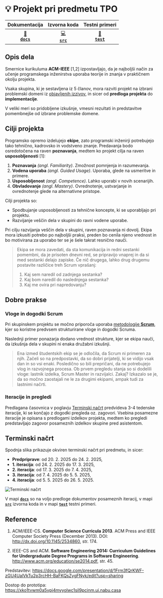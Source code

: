 # :bulb: Projekt pri predmetu TPO

|             Dokumentacija              |          Izvorna koda          |           Testni primeri           |
| :------------------------------------: | :----------------------------: | :--------------------------------: |
| [:page_with_curl:<br>**`docs`**](docs) | [:computer:<br>**`src`**](src) | [:microscope:<br>**`test`**](test) |

## Opis dela

Smernice kurikuluma **ACM-IEEE** [1,2] izpostavljajo, da je najboljši način za učenje programskega inženirstva uporaba teorije in znanja v praktičnem okolju projekta.

Vsaka skupina, ki je sestavljena iz 5 članov, mora razviti projekt na izbrani problemski domeni iz [objavljenih izzivov](https://github.com/TPO-2024-2025/Izzivi), in sicer od **predloga projekta** do **implementacije**.

V veliki meri so pridobljene izkušnje, vmesni rezultati in predstavitve pomembnejše od izbrane problemske domene.

## Cilji projekta

Programsko opremo izdelujejo **ekipe**, zato programski inženirji potrebujejo tako tehnično, kadrovsko in vodstveno znanje. Predavanja bodo osredotočena na raven **poznavanja**, medtem ko projekt cilja na raven **usposobljenosti** [1]:

1. **Poznavanja** _(angl. Familiarity)_. Zmožnost pomnjenja in razumevanja.
2. **Vodena uporaba** _(angl. Guided Usage)_. Uporaba, glede na usmeritve in primere.
3. **Usposobljenost** _(angl. Competence)_. Lahko uporabi v novih scenarijih.
4. **Obvladovanje** _(angl. Mastery)_. Ovrednotenje, ustvarjanje in ovrednotenje glede na alternativne pristope.

Cilji projekta so:

- Spodbujanje usposobljenosti za tehnične koncepte, ki se uporabljajo pri projektu.
- Razvijanje veščin dela v skupini do ravni vodene uporabe.

Pri cilju razvijanja veščin dela v skupini, raven poznavanja ni dovolj. Ekipa mora izkusiti potrebo po najboljši praksi, preden bo cenila njeno vrednost in bo motivirana za uporabo ter se je šele takrat resnično nauči.

> Ekipa se mora zavedati, da sta komunikacija in redni sestanki pomembni, da je prisoten dnevni red, se pripravijo vnaprej in da si med sestanki delajo zapiske. Če nič drugega, lahko drug drugemu postavite različice treh Scrum vprašanj:
>
> 1. Kaj sem naredil od zadnjega sestanka?
> 2. Kaj bom naredil do naslednjega sestanka?
> 3. Kaj me ovira pri napredovanju?

## Dobre prakse

### Vloge in dogodki Scrum

Pri skupinskem projektu se močno priporoča uporaba [metodologije **Scrum**](<https://en.wikipedia.org/wiki/Scrum_(software_development)>), kjer so koristne predvsem strukturirane vloge in dogodki Scruma.

Naslednji primer ponazarja dodano vrednost strukture, kjer se ekipa nauči, da izkušnja dela v skupini ni enaka družabni izkušnji.

> Ena izmed študentskih ekip se je odločila, da Scrum ni primeren za njih. Začeli so na predpostavki, da so dobri prijatelji, ki se vidijo vsak dan in so vsi enaki. Posledično so bili prepričani, da ne potrebujejo vlog in razvojnega procesa.
> Ob prvem pregledu stanja so si dodelili vloge: lastnik izdelka, Scrum Master in razvijalci. Zakaj? Izkazalo se je, da so močno zaostajali ne le za drugimi ekipami, ampak tudi za lastnimi načrti.

### Iteracije in pregledi

Predlagana časovnica v poglavju [Terminski načrt](#terminski-načrt) predvideva 3-4 tedenske iteracije, ki se končajo z dogodki pregleda oz. zagovori. Vsebina posamezne iteracije je opisana s predlogami izdelkov projekta, medtem ko pregledi predstavljajo zagovor posameznih izdelkov skupine pred asistentom.

## Terminski načrt

Spodnja slika prikazuje okviren terminski načrt pri predmetu, in sicer:

- **Predpriprave**: od 20. 2. 2025 do 24. 2. 2025,
- **1. iteracija**: od 24. 2. 2025 do 17. 3. 2025,
- **2. iteracija**: od 17. 3. 2025 do 7. 4. 2025,
- **3. iteracija**: od 7. 4. 2025 do 5. 5. 2025,
- **4. iteracija**: od 5. 5. 2025 do 26. 5. 2025.

![Terminski načrt](https://teaching.lavbic.net/plantuml/svg/dPPHJ-904CVVzrDCz46F1AGBhUP2Z57FnDmbciizINmOw5ANbbtINV30-17yLdwmcosbKgZKNDW767R-_vdVpZQzC1PJ6w6o5Wx-Y7GYbOabA7n_I-q1OprZ5uauPzcEQubHYXDuOG1MJaGYbSX-0FoYhrSwqIaSZhZxPD4RhUmgIdaB2hswJ3HnddM9mpXAzKo5UQuu6_cZS5lHlxay-t6LfsEQwkTTrzAUYKo4iRgexdzyXeas8lnCeBB9H4PFjkZqbVLESdgCcAefEdQ3BIMReZBqbr2M7Jt9KC18QplGVrc2AffX9C0aR9fAPSqG4m7FGiJ9WYJHpj8G5mH4vCKoGxBb26zplzdkDha7qfI3j2g3V2EOHpjDxpIBkf89YbHm6BO5ZWQ5GNl_1hTgDl3WamtiFjLZCRIGpQg1LGAdcXZhzxA4xmNwymSQNM55378vnp6gCSAK12V28XppTektllLEigJpHtZ2wLGe0sXBgaSxgXL6ZSPlN8Pq2QoOmnnCF9lIA3KQSEo15Q5G6pvee7_jFKA2XXhmWKx9L4hUBWSoHQfzAUUuHukNj01LkAP3hJYh8mD2qG4sc-2rW6fCSIY9HRD9q1gDUqAIw8ZG4DhOEgkycgoGuuwpLNBRjhEszLOzx1XpPvm5MFyk336dJrPOU9MTlDDMP--HkE5Z_GUCz9pkouxQghA7BRWxXNKsYV0A8dT6pTpO66cic7mLY5y0wTRuhd7GQKnrgj_VP8AWtLurdfMzJblTlKJSRViWKYcOK-4rLFnDAfqAAhVBEV4UotdEPHjBjnfBK60vgp5UO-7rMFoMlnUBMnzO-1uidHeimIQMRWMMdrgzlobtJrtnNvmLZzVTdc2RIfpv23VkHIybAnxKGk711vGAlHn9jmQ9nmickyyjmY66bG_Se1NiBI-WnTW5wMPl6Fy0 "Terminski načrt")

V mapi [**`docs`**](docs) so na voljo predloge dokumentov posameznih iteracij, v mapi [**`src`**](src) izvorna koda in v mapi [**`test`**](test) testni primeri.

## Reference

1. ACM/IEEE-CS. **Computer Science Curricula 2013**. ACM Press and IEEE Computer Society Press (December 2013). DOI: <http://dx.doi.org/10.1145/2534860>, str. 174.

2. IEEE-CS and ACM. **Software Engineering 2014: Curriculum Guidelines for Undergraduate Degree Programs in Software Engineering**. <http://www.acm.org/education/se2014.pdf>, str. 45.


Predstavitev:
https://docs.google.com/presentation/d/1Frm3fQrKWF-zGU4UalVkTu2p3rcHH-BaFKQsZygFNyk/edit?usp=sharing

Dostop do prototipa:
https://xko1tvwm0a5vpj4mvyolwc1sil9pcinm.ui.nabu.casa